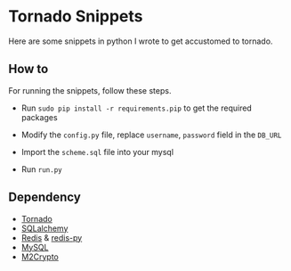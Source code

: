 Tornado Snippets
===

Here are some snippets in python I wrote to get accustomed to tornado.

How to
---
For running the snippets, follow these steps.

+ Run `sudo pip install -r requirements.pip` to get the required packages

+ Modify the `config.py` file, replace
`username`, `password` field in the `DB_URL`

+ Import the `scheme.sql` file into your mysql

+ Run `run.py`

Dependency
---

+ [Tornado](http://tornadoweb.com)
+ [SQLalchemy](http://www.sqlalchemy.org/)
+ [Redis](http://redis.io/) & [redis-py](https://redis-py.readthedocs.org/en/latest/)
+ [MySQL](http://dev.mysql.com/)
+ [M2Crypto](http://chandlerproject.org/Projects/MeTooCrypto)
